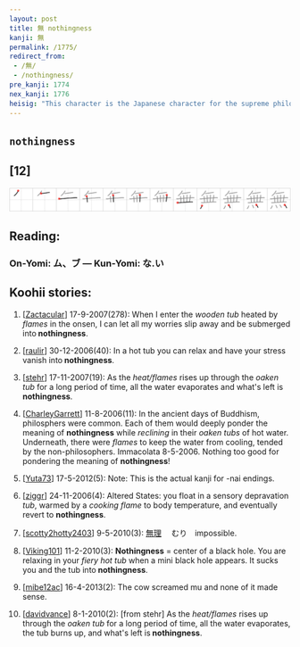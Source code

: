 ```yaml
---
layout: post
title: 無 nothingness
kanji: 無
permalink: /1775/
redirect_from:
 - /無/
 - /nothingness/
pre_kanji: 1774
nex_kanji: 1776
heisig: "This character is the Japanese character for the supreme philosophical principle of much Oriental thought: <b>nothingness</b>. Make use of the oaken <i>tub</i> from the previous frame, and add to that the <i>oven fire</i> at the bottom."
---
```


## `nothingness`

## [12]

<div class="stroke"><img src="../images/E784A1.png" /></div>

## Reading:

### On-Yomi: ム、ブ &mdash; Kun-Yomi: な.い

## Koohii stories:

1) [<a href="http://kanji.koohii.com/profile/Zactacular">Zactacular</a>] 17-9-2007(278): When I enter the <em>wooden tub</em> heated by <em>flames</em> in the onsen, I can let all my worries slip away and be submerged into<strong> nothingness</strong>. 

2) [<a href="http://kanji.koohii.com/profile/raulir">raulir</a>] 30-12-2006(40): In a hot tub you can relax and have your stress vanish into<strong> nothingness</strong>. 

3) [<a href="http://kanji.koohii.com/profile/stehr">stehr</a>] 17-11-2007(19): As the <em>heat/flames</em> rises up through the <em>oaken tub</em> for a long period of time, all the water evaporates and what&#039;s left is<strong> nothingness</strong>. 

4) [<a href="http://kanji.koohii.com/profile/CharleyGarrett">CharleyGarrett</a>] 11-8-2006(11): In the ancient days of Buddhism, philosphers were common. Each of them would deeply ponder the meaning of <strong>nothingness</strong> while <em>reclining</em> in their <em>oaken tubs</em> of hot water. Underneath, there were <em>flames</em> to keep the water from cooling, tended by the non-philosophers. Immacolata 8-5-2006. Nothing too good for pondering the meaning of <strong>nothingness</strong>! 

5) [<a href="http://kanji.koohii.com/profile/Yuta73">Yuta73</a>] 17-5-2012(5): Note: This is the actual kanji for -nai endings. 

6) [<a href="http://kanji.koohii.com/profile/ziggr">ziggr</a>] 24-11-2006(4): Altered States: you float in a sensory depravation <em>tub</em>, warmed by a <em>cooking flame</em> to body temperature, and eventually revert to <strong>nothingness</strong>. 

7) [<a href="http://kanji.koohii.com/profile/scotty2hotty2403">scotty2hotty2403</a>] 9-5-2010(3):   <a href="http://jisho.org/kanji/details/無理">無理</a>  　むり　impossible. 

8) [<a href="http://kanji.koohii.com/profile/Viking101">Viking101</a>] 11-2-2010(3): <strong>Nothingness</strong> = center of a black hole. You are relaxing in your <em>fiery hot tub</em> when a mini black hole appears. It sucks you and the tub into<strong> nothingness</strong>. 

9) [<a href="http://kanji.koohii.com/profile/mibe12ac">mibe12ac</a>] 16-4-2013(2): The cow screamed mu and none of it made sense. 

10) [<a href="http://kanji.koohii.com/profile/davidvance">davidvance</a>] 8-1-2010(2): [from stehr] As the <em>heat/flames</em> rises up through the <em>oaken tub</em> for a long period of time, all the water evaporates, the tub burns up, and what&#039;s left is<strong> nothingness</strong>. 

